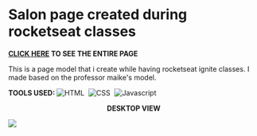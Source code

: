 # Salon page created during rocketseat classes

<b>[CLICK HERE](https://henriquenagy.github.io/Saloonpage2-createdalone-Rocketseat-2022/) TO SEE THE ENTIRE PAGE</b>

This is a page model that i create while having rocketseat ignite classes. I made based on the professor maike's model.

<b>TOOLS USED: </b> 
![HTML](https://img.shields.io/badge/HTML5-E34F26?style=for-the-badge&logo=html5&logoColor=white)&nbsp;
![CSS](https://img.shields.io/badge/CSS3-1572B6?style=for-the-badge&logo=css3&logoColor=white)&nbsp;
![Javascript](https://img.shields.io/badge/JavaScript-323330?style=for-the-badge&logo=javascript&logoColor=F7DF1E)

<p align="center"><b>DESKTOP VIEW</b></p>

<img src="https://i.ibb.co/xGJZMTD/saloon-page.png"/>
